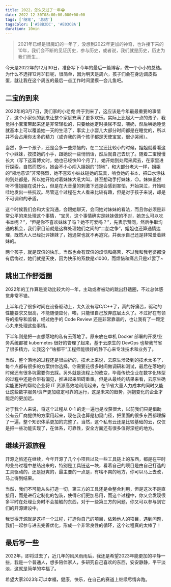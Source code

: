 ```yaml
---
title: 2022，怎么又过了一年😂
date: 2022-12-30T08:00:00.000+00:00
tags: ['随笔', '总结']
tagsColor: ['#58B2DC', '#E03C8A']
duration: 10min
---
```


<blockquote>
2021年已经是很魔幻的一年了，没想到2022年更加的神奇，也许接下来的10年，我们会不断的见证历史，参与历史，或者说，我们就是历史，历史为我们而生...
</blockquote>

今天是2022年的12月30日，准备写下今年的最后一篇博客，做一个小小的总结。为什么不选择12月31日呢，很简单，因为明天是周六，孩子们会在身边调皮捣蛋，就让我在这个周五的最后一点工作时间里摸一会儿鱼吧。

## 二宝的到来 <twemoji-baby />

2022年的3月7日，我们家的小老虎 <emojione-v1-tiger-face /> 终于到来了，这应该是今年最最重要的事情了，这个小家伙的到来让整个家庭充满了更多欢乐。实际上比起大一点的孩子，我觉得小宝宝带起来还是非常轻松的，只要给她定时换尿不湿，喂奶，然后哄她睡觉就基本上可以覆盖她一天的生活了，事实上小婴儿大部分时间都是在睡觉的，所以并不会占用你太多的精力（或许我的两个孩子都是天使宝宝，很少哭闹）。

当然，多一个孩子，还是会多一些烦恼的，在二宝还比较小的时候，姐姐就看看这个小妹妹，摸摸她的小手，跟她说一些悄悄话，然后就自己去玩了。随着二宝慢慢长大（写下这篇博文时，她也已经快10个月了），她开始到处爬来爬去，在家里进行探索，自然而然地，她会不小心闯入姐姐的“领地”，和大部分老大一样，姐姐的“领地意识”非常强烈，她不喜欢小妹妹碰她的玩具，啃食她的书本，把口水涂抹的到处都是，所以她开始对着妹妹大吼大叫，甚至想动手打妹妹，😔。妹妹虽然听不懂姐姐在说什么，但是在大音量的刺激下还是会感到害怕，开始哭泣，开始哇哇地发出一些抗议。尽管这个过程在大人看来比较有趣，但是对于孩子来说，却是不可调和的矛盾。

这个时候我们会和大宝沟通，会跟她聊天，会问她对妹妹的看法，而且你必须是非常公平的来处理这个事情，“宝贝，这个事情确实是妹妹做的不对，她怎么可以吃书本呢？”，“但是你不喜欢妹妹了吗？她不可爱吗？”，先表示赞同，然后争取沟通的机会，我们家目前就是这样处理她们之间的“二胎之争”，姐姐也还算通情达理，既然大人已经批评妹妹了，她通常也就不再追究，并表示自己还是非常爱着妹妹的<noto-sparkling-heart />。

两个孩子，就是双倍的快乐，当然也会有双倍的烦恼和痛苦，不过我和我老婆都没有后悔过，她们就是天使，因为快乐的系数是x1000，而烦恼和痛苦只是x1罢了~

## 跳出工作舒适圈 

2022年的工作算是变动比较大的一年，主动或者被动的跳出舒适圈，不过总体感觉非常不错。

上半年花了很多时间在设备驱动上，太久没有写C/C++了，真的好痛苦，驱动的性能要求又很高，不能随便应付，唉，只能怪自己放弃底层太久了。不过好在有领导的指导和监督，经过他手的 Code Review 还是非常靠谱的，也让我有了一颗定心丸来处理这些事情。

下半年则是把一直想落地的私有云落地了。原来放在单机 <logos-docker-icon/> Docker 部署的开发/业务系统都被 <logos-kubernetes/> kubernetes 很好的管理了起来，基于云原生的 DevOps 也帮我节省了很多精力，让我这个“啥都干”工程师能很好的静下心来专注技术和业务了。

当然，整个落地的过程还是很曲折的，技术上来说，云原生涉及到的技术太多了，每个点都有很多的方案供你选择，你需要花很多时间做调研和测试，最后在落地的时候还有很多坑需要你去踩。另外就是流程上的改变，毕竟传统企业在数字化转型的过程中还是会带有偏见，推进起来阻碍重重。但是从最终的结果来看，云原生确实能更好的帮助企业将 IT 资源高效地利用起来，在节省大量人力成本的同时又能让这些数字服务/资产更加稳定可靠的运行，这是未来的趋势，拥抱变化的企业才能走的更加远。

对于我个人来说，将这个过程从 0-1 的走一遍也是收获很大，以前我们只是借助公有云厂商提供的方案用起来，现在我也算是初窥门径，把里面的很多东西都理解了一遍，整个知识体系更加的完整了。当然，这个私有云还是比较基础的云，仅仅是把一些功能实现了，在体系，可靠性，安全方面还有很多值得深挖的地方。

## 继续开源旅程

开源之旅还在继续，今年开源了几个小项目以及一些工具链上的东西，都是在平时的业务过程中总结出来的，特别是工具链这一块，看着自己的项目是由自己打造的工具驱动的，还是挺爽的，最主要的一点是，有啥不爽的地方，你可以马上去改，马上得到结果。

当然，我们不可能从头打造一切，第三方的工具还是会整合利用，但是这次不是直接用，而是进行定制化的包装，使得它们更加易用，而这个过程中，你又会发现很多平时在处理业务时不会接触的东西，对于一些第三方的问题，你又可以参与到它们的开源建设中。

我觉得开源就是这样一个过程，打造你自己的项目，依赖他人的项目，遇到问题，我们一起参与进去完善优化，形成一个非常良性的循环，这个过程真的太棒了！

## 最后写一些

2022年，即将过去了，近几年的风风雨雨后，我还是希望2023年能更加的平静一些，我是一个普通人，想多陪伴家人，多研究自己喜欢的东西，安安静静，平平淡淡，这就是简单的幸福了。

希望大家2023年可以幸福，健康，快乐，在自己的赛道上继续尽情奔跑。
